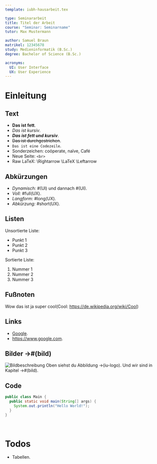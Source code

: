 ```yaml
---
template: iubh-hausarbeit.tex

type: Seminararbeit
title: Titel der Arbeit
course: "Seminar: Seminarname"
tutor: Max Mustermann

author: Samuel Braun
matrikel: 12345678
study: Medieninformatik (B.Sc.)
degree: Bachelor of Science (B.Sc.)

acronyms:
  UI: User Interface
  UX: User Experience
---
```


# Einleitung

## Text

- **Das ist fett**.
- _Das ist kursiv_.
- **_Das ist fett und kursiv_**.
- ~~Das ist durchgestrichen~~.
- `Das ist eine Codezeile`.
- Sonderzeichen: coöperate, naïve, Café
- Neue Seite: `<br>`
- Raw LaTeX: \Rightarrow \LaTeX \Leftarrow

## Abkürzungen

- _Dynamisch:_ #(UI) und dannach #(UI).
- _Voll:_ #full(UX).
- _Langform:_ #long(UX).
- _Abkürzung:_ #short(UX).

## Listen

Unsortierte Liste:

- Punkt 1
- Punkt 2
- Punkt 3

Sortierte Liste:

1. Nummer 1
2. Nummer 2
3. Nummer 3

## Fußnoten

Wow das ist ja super cool(Cool: https://de.wikipedia.org/wiki/Cool)

## Links

- [Google](https://www.google.com).
- https://www.google.com.

## Bilder ->#(bild)

![Bildbeschreibung](IULogo.png "iu-logo")
Oben siehst du Abbildung ->(iu-logo). Und wir sind in Kapitel ->#(bild).

## Code
  
```java
public class Main {
  public static void main(String[] args) {
    System.out.println("Hello World!");
  }
}
```

<br>

# Todos

- Tabellen.
